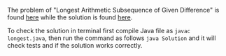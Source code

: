 The problem of "Longest Arithmetic Subsequence of Given Difference" is found [here](https://leetcode.com/problems/longest-subarray-of-1s-after-deleting-one-element/description/) while the solution is found [here](https://github.com/aurimas13/Solutions-To-Problems/blob/main/LeetCode/Java%20Solutions/Longest%20Arithmetic%20Subsequence%20of%20Given%20Difference/longest.java).

To check the solution in terminal first compile Java file as `javac longest.java`, then run the command as follows `java Solution` and it will check tests and if the solution works correctly.